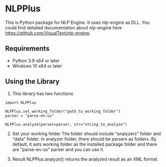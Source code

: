 # NLPPlus
This is Python package for NLP Engine. It uses nlp-engine as DLL. You could find detailed documentation about nlp-engine here https://github.com/VisualText/nlp-engine.

## Requirements 
* Python 3.9 x64 or later
* Windows 10 x64 or later

## Using the Library
1. This library has two functions
```
import NLPPlus

NLPPlus.set_working_folder("path_to_working_folder")
parser = "parse-en-us"

NLPPlus.analyze(parser=parser, str="string_to_analyze")
```

2. Set your working folder
The folder should include "analyzers" folder and "data" folder. In analyzer folder, there should be parsers as folders. By default, it sets working folder as the installed package folder and there are "parse-en-us" parser and you can use it.

3. Result
NLPPlus.analyze() returns the analyzed result as an XML format.
